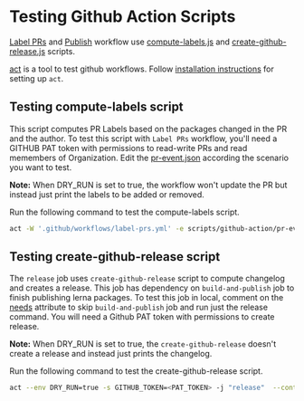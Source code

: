 # Testing Github Action Scripts

[Label PRs](../../.github/workflows/label-prs.yml) and [Publish](../../.github/workflows/publish.yml) workflow use [compute-labels.js](compute-labels.js) and [create-github-release.js](create-github.release.js) scripts.

[act](https://github.com/nektos/act) is a tool to test github workflows. Follow [installation instructions](https://nektosact.com/installation/index.html) for setting up `act`.

## Testing compute-labels script

This script computes PR Labels based on the packages changed in the PR and the author.
To test this script with `Label PRs` workflow, you'll need a GITHUB PAT token with permissions to read-write PRs and read memembers of Organization. Edit the [pr-event.json](pr-event.json) according the scenario you want to test. 

**Note:** When DRY_RUN is set to true, the workflow won't update the PR but instead just print the labels to be added or removed.

Run the following command to test the compute-labels script.
```bash
act -W '.github/workflows/label-prs.yml' -e scripts/github-action/pr-event.json --env DRY_RUN=true -s GH_PAT_MEMBER_AND_PULL_REQUEST_READONLY=<PAT> -s GITHUB_TOKEN=<PAT> --container-architecture linux/amd64
```

## Testing create-github-release script

The `release` job uses `create-github-release` script to compute changelog and creates a release. This job has dependency on `build-and-publish` job to finish publishing lerna packages. To test this job in local, comment on the [needs](https://github.com/segmentio/action-destinations/blob/6f55e6f051c214754f9fb9b213ddad6764ba3f18/.github/workflows/publish.yml#L61) attribute to skip `build-and-publish` job and run just the release command. You will need a Github PAT token with permissions to create release. 

**Note:** When DRY_RUN is set to true, the `create-github-release` doesn't create a release and instead just prints the changelog.

Run the following command to test the create-github-release script.
```bash
act --env DRY_RUN=true -s GITHUB_TOKEN=<PAT_TOKEN> -j "release"  --container-architecture linux/amd64
```
